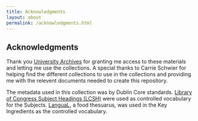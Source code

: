 ```yaml
---
title: Acknowledgments
layout: about
permalink: /acknowledgments.html
---
```


## Acknowledgments

Thank you [University Archives](https://libraries.indiana.edu/university-archives) for granting me access to these materials and letting me use the collections. A special thanks to Carrie Schwier for helping find the different collections to use in the collections and providing me with the relevent documents needed to create this repository.  

The metadata used in this collection was by Dublin Core standards. [Library of Congress Subject Headings (LCSH)](https://id.loc.gov/authorities/subjects.html) were used as controlled vocabulary for the Subjects. [LanguaL](https://www.langual.org/langual_thesaurus.asp?termid=A0361&openstr=00000), a food thesuarus, was used in the Key Ingredients as the controlled vocabulary. 
